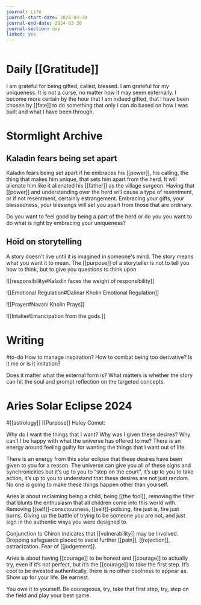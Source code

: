 ```yaml
---
journal: Life
journal-start-date: 2024-03-30
journal-end-date: 2024-03-30
journal-section: day
linked: yes
---
```

```calendar-nav
```

# Daily [[Gratitude]]
I am grateful for being gifted, called, blessed. I am grateful for my uniqueness. It is not a curse, no matter how it may seem externally. I become more certain by the hour that I am indeed gifted, that I have been chosen by [[fate]] to do something that only I can do based on how I was built and what I have been through.
# Stormlight Archive
## Kaladin fears being set apart
Kaladin fears being set apart if he embraces his [[power]], his calling, the thing that makes him unique, that sets him apart from the herd. It will alienate him like it alienated his [[father]] as the village surgeon. Having that [[power]] and understanding over the herd will cause a type of resentment, or if not resentment, certainly estrangement. Embracing your gifts, your blessedness, your blessings will set you apart from those that are ordinary. 

Do you want to feel good by being a part of the herd or do you you want to do what is right by embracing your uniqueness? 
## Hoid on storytelling
A story doesn't live until it is imagined in someone's mind. The story means what you want it to mean. The [[purpose]] of a storyteller is not to tell you how to think, but to give you questions to think upon

![[responsibility#Kaladin faces the weight of responsibility]]

![[Emotional Regulation#Dalinar Kholin Emotional Regulation]]

![[Prayer#Navani Kholin Prays]]

![[Intake#Emancipation from the gods.]]

# Writing
#to-do 
How to manage inspiration? How to combat being too derivative? Is it me or is it imitation?

Does it matter what the external form is? What matters is whether the story can hit the soul and prompt reflection on the targeted concepts. 

# Aries Solar Eclipse 2024
#[[astrology]] 
[[Purpose]]
Haley Comet:

Why do I want the things that I want? Why was I given these desires? Why can’t I be happy with what the universe has offered to me? There is an energy around feeling guilty for wanting the things that I want out of life. 

There is an energy from this solar eclipse that these desires have been given to you for a reason. The universe can give you all of these signs and synchronicities but it’s up to you to “step on the court”, it’s up to you to take action, it’s up to you to understand that these desires are not just random. No one is going to make these things happen other than yourself. 

Aries is about reclaiming being a child, being [[the fool]], removing the filter that blunts the enthusiasm that all children come into this world with. Removing [[self]]-consciousness, [[self]]-policing, fire just is, fire just burns. Giving up the battle of trying to be someone you are not, and just sign in the authentic ways you were designed to. 

Conjunction to Chiron indicates that [[vulnerability]] may be involved. Dropping safeguards placed to avoid further [[pain]], [[rejection]], ostracization. Fear of [[judgement]]. 

Aries is about having [[courage]] to be honest and [[courage]] to actually try, even if it’s not perfect, but it’s the [[courage]] to take the first step. It’s cool to be invested authentically, there is no other coolness to appear as. Show up for your life. Be earnest.

You owe it to yourself. Be courageous, try, take that first step, try, step on the field and play your best game.